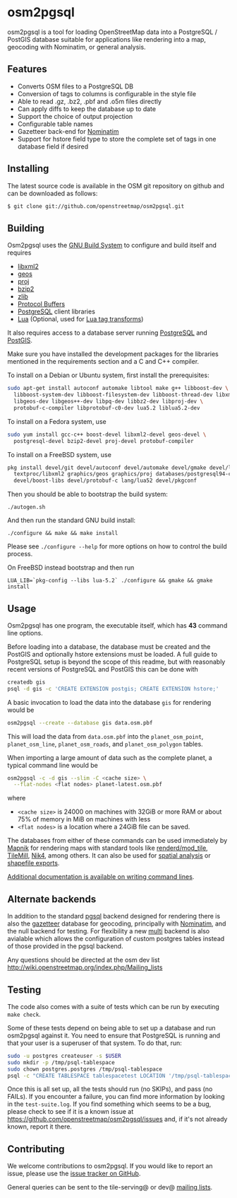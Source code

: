 # osm2pgsql #

osm2pgsql is a tool for loading OpenStreetMap data into a PostgreSQL / PostGIS
database suitable for applications like rendering into a map, geocoding with
Nominatim, or general analysis.

## Features ##

* Converts OSM files to a PostgreSQL DB
* Conversion of tags to columns is configurable in the style file
* Able to read .gz, .bz2, .pbf and .o5m files directly
* Can apply diffs to keep the database up to date
* Support the choice of output projection
* Configurable table names
* Gazetteer back-end for [Nominatim](http://wiki.openstreetmap.org/wiki/Nominatim)
* Support for hstore field type to store the complete set of tags in one database
  field if desired

## Installing ##

The latest source code is available in the OSM git repository on github
and can be downloaded as follows:

```sh
$ git clone git://github.com/openstreetmap/osm2pgsql.git
```

## Building ##

Osm2pgsql uses the [GNU Build System](http://www.gnu.org/software/automake/manual/html_node/GNU-Build-System.html)
to configure and build itself and requires 

* [libxml2](http://xmlsoft.org/)
* [geos](http://geos.osgeo.org/)
* [proj](http://proj.osgeo.org/)
* [bzip2](http://www.bzip.org/)
* [zlib](http://www.zlib.net/)
* [Protocol Buffers](https://developers.google.com/protocol-buffers/)
* [PostgreSQL](http://www.postgresql.org/) client libraries
* [Lua](http://www.lua.org/) (Optional, used for [Lua tag transforms](docs/lua.md))

It also requires access to a database server running
[PostgreSQL](http://www.postgresql.org/) and [PostGIS](http://www.postgis.net/).

Make sure you have installed the development packages for the 
libraries mentioned in the requirements section and a C and C++
compiler.

To install on a Debian or Ubuntu system, first install the prerequisites:

```sh
sudo apt-get install autoconf automake libtool make g++ libboost-dev \
  libboost-system-dev libboost-filesystem-dev libboost-thread-dev libxml2-dev \
  libgeos-dev libgeos++-dev libpq-dev libbz2-dev libproj-dev \
  protobuf-c-compiler libprotobuf-c0-dev lua5.2 liblua5.2-dev
```

To install on a Fedora system, use

```sh
sudo yum install gcc-c++ boost-devel libxml2-devel geos-devel \
  postgresql-devel bzip2-devel proj-devel protobuf-compiler
```

To install on a FreeBSD system, use

```sh
pkg install devel/git devel/autoconf devel/automake devel/gmake devel/libtool \
  textproc/libxml2 graphics/geos graphics/proj databases/postgresql94-client \
  devel/boost-libs devel/protobuf-c lang/lua52 devel/pkgconf
```

Then you should be able to bootstrap the build system:

    ./autogen.sh

And then run the standard GNU build install:

    ./configure && make && make install

Please see `./configure --help` for more options on how to control the build
process.

On FreeBSD instead bootstrap and then run

    LUA_LIB=`pkg-config --libs lua-5.2` ./configure && gmake && gmake install

## Usage ##

Osm2pgsql has one program, the executable itself, which has **43** command line
options.

Before loading into a database, the database must be created and the PostGIS
and optionally hstore extensions must be loaded. A full guide to PostgreSQL
setup is beyond the scope of this readme, but with reasonably recent versions
of PostgreSQL and PostGIS this can be done with

```sh
createdb gis
psql -d gis -c 'CREATE EXTENSION postgis; CREATE EXTENSION hstore;'
```

A basic invocation to load the data into the database ``gis`` for rendering would be

```sh
osm2pgsql --create --database gis data.osm.pbf
```

This will load the data from ``data.osm.pbf`` into the ``planet_osm_point``,
``planet_osm_line``, ``planet_osm_roads``, and ``planet_osm_polygon`` tables.

When importing a large amount of data such as the complete planet, a typical
command line would be

```sh
osm2pgsql -c -d gis --slim -C <cache size> \
  --flat-nodes <flat nodes> planet-latest.osm.pbf
```
where
* ``<cache size>`` is 24000 on machines with 32GiB or more RAM
  or about 75% of memory in MiB on machines with less
* ``<flat nodes>`` is a location where a 24GiB file can be saved.

The databases from either of these commands can be used immediately by
[Mapnik](http://mapnik.org/) for rendering maps with standard tools like
[renderd/mod_tile](https://github.com/openstreetmap/mod_tile),
[TileMill](https://www.mapbox.com/tilemill/), [Nik4](https://github.com/Zverik/Nik4),
among others. It can also be used for [spatial analysis](docs/analysis.md) or
[shapefile exports](docs/export.md).

[Additional documentation is available on writing command lines](docs/usage.md).

## Alternate backends ##

In addition to the standard [pgsql](docs/pgsql.md) backend designed for
rendering there is also the [gazetteer](docs/gazetteer.md) database for
geocoding, principally with [Nominatim](http://www.nominatim.org/), and the
null backend for testing. For flexibility a new [multi](docs/multi.md)
backend is also avialable which allows the configuration of custom
postgres tables instead of those provided in the pgsql backend.

Any questions should be directed at the osm dev list
http://wiki.openstreetmap.org/index.php/Mailing_lists

## Testing ##

The code also comes with a suite of tests which can be run by
executing ``make check``.

Some of these tests depend on being able to set up a database and run
osm2pgsql against it. You need to ensure that PostgreSQL is running
and that your user is a superuser of that system. To do that, run:

```sh
sudo -u postgres createuser -s $USER
sudo mkdir -p /tmp/psql-tablespace
sudo chown postgres.postgres /tmp/psql-tablespace
psql -c "CREATE TABLESPACE tablespacetest LOCATION '/tmp/psql-tablespace'" postgres
```

Once this is all set up, all the tests should run (no SKIPs), and pass
(no FAILs). If you encounter a failure, you can find more information
by looking in the `test-suite.log`. If you find something which seems
to be a bug, please check to see if it is a known issue at
https://github.com/openstreetmap/osm2pgsql/issues and, if it's not
already known, report it there.

## Contributing ##

We welcome contributions to osm2pgsql. If you would like to report an issue,
please use the [issue tracker on GitHub](https://github.com/openstreetmap/osm2pgsql/issues).

General queries can be sent to the tile-serving@ or dev@
[mailing lists](http://wiki.openstreetmap.org/wiki/Mailing_lists).
